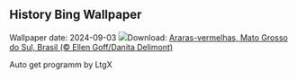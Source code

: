 ## History Bing Wallpaper
Wallpaper date: 2024-09-03
![](https://www.bing.com/th?id=OHR.BuracodasAraras_PT-BR5512338223_UHD.jpg&w=1000)Download: [Araras-vermelhas, Mato Grosso do Sul, Brasil (© Ellen Goff/Danita Delimont)](https://www.bing.com/th?id=OHR.BuracodasAraras_PT-BR5512338223_UHD.jpg)

Auto get programm by LtgX

